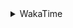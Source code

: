<details>
 <summary>WakaTime</summary>

<!--START_SECTION:waka-->
![Profile Views](http://img.shields.io/badge/Profile%20Views-0-blue)

**🐱 My GitHub Data** 

> 🏆 582 Contributions in the Year 2021
 > 
> 📦 250.3 kB Used in GitHub's Storage 
 > 
> 🚫 Not Opted to Hire
 > 
> 📜 57 Public Repositories 
 > 
> 🔑 1 Private Repository 
 > 
**I'm an Early 🐤** 

```text
🌞 Morning    59 commits     ████░░░░░░░░░░░░░░░░░░░░░   17.3% 
🌆 Daytime    151 commits    ███████████░░░░░░░░░░░░░░   44.28% 
🌃 Evening    114 commits    ████████░░░░░░░░░░░░░░░░░   33.43% 
🌙 Night      17 commits     █░░░░░░░░░░░░░░░░░░░░░░░░   4.99%

```
📅 **I'm Most Productive on Wednesday** 

```text
Monday       47 commits     ███░░░░░░░░░░░░░░░░░░░░░░   13.78% 
Tuesday      46 commits     ███░░░░░░░░░░░░░░░░░░░░░░   13.49% 
Wednesday    70 commits     █████░░░░░░░░░░░░░░░░░░░░   20.53% 
Thursday     54 commits     ████░░░░░░░░░░░░░░░░░░░░░   15.84% 
Friday       43 commits     ███░░░░░░░░░░░░░░░░░░░░░░   12.61% 
Saturday     40 commits     ███░░░░░░░░░░░░░░░░░░░░░░   11.73% 
Sunday       41 commits     ███░░░░░░░░░░░░░░░░░░░░░░   12.02%

```


📊 **This Week I Spent My Time On** 

```text
⌚︎ Time Zone: Asia/Shanghai

💬 Programming Languages: 
Go                       2 hrs 5 mins        ██████░░░░░░░░░░░░░░░░░░░   24.84% 
JavaScript               1 hr 27 mins        ████░░░░░░░░░░░░░░░░░░░░░   17.35% 
YAML                     1 hr 20 mins        ████░░░░░░░░░░░░░░░░░░░░░   15.86% 
Markdown                 1 hr 13 mins        ███░░░░░░░░░░░░░░░░░░░░░░   14.52% 
C++                      40 mins             ██░░░░░░░░░░░░░░░░░░░░░░░   8.05%

🔥 Editors: 
VS Code                  8 hrs 21 mins       ████████████████████████░   99.25% 
IntelliJ                 3 mins              ░░░░░░░░░░░░░░░░░░░░░░░░░   0.75%

🐱‍💻 Projects: 
vuepress-starter         2 hrs 24 mins       ███████░░░░░░░░░░░░░░░░░░   28.61% 
actions-starcharts       2 hrs 24 mins       ███████░░░░░░░░░░░░░░░░░░   28.55% 
leetcode                 1 hr 33 mins        ████░░░░░░░░░░░░░░░░░░░░░   18.56% 
blog                     1 hr 8 mins         ███░░░░░░░░░░░░░░░░░░░░░░   13.62% 
cpp                      32 mins             █░░░░░░░░░░░░░░░░░░░░░░░░   6.4%

💻 Operating System: 
Windows                  8 hrs 25 mins       █████████████████████████   100.0%

```

**I Mostly Code in Go** 

```text
Go                       16 repos            ███████████░░░░░░░░░░░░░░   45.71% 
Java                     9 repos             ██████░░░░░░░░░░░░░░░░░░░   25.71% 
Python                   2 repos             █░░░░░░░░░░░░░░░░░░░░░░░░   5.71% 
Vue                      2 repos             █░░░░░░░░░░░░░░░░░░░░░░░░   5.71% 
Shell                    2 repos             █░░░░░░░░░░░░░░░░░░░░░░░░   5.71%

```


**Timeline**

![Chart not found](https://raw.githubusercontent.com/MaoLongLong/MaoLongLong/main/charts/bar_graph.png) 


 Last Updated on 22/11/2021
<!--END_SECTION:waka-->

</details>
